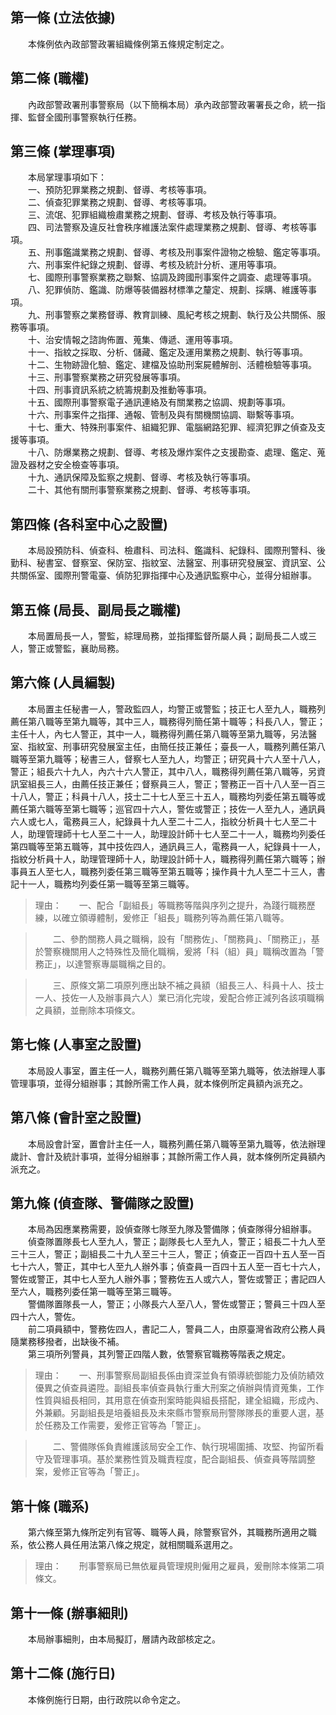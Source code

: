 第一條 (立法依據)
-----------------
　　本條例依內政部警政署組織條例第五條規定制定之。  


第二條 (職權)
-------------
　　內政部警政署刑事警察局（以下簡稱本局）承內政部警政署署長之命，統一指揮、監督全國刑事警察執行任務。  


第三條 (掌理事項)
-----------------
　　本局掌理事項如下：  
　　一、預防犯罪業務之規劃、督導、考核等事項。  
　　二、偵查犯罪業務之規劃、督導、考核等事項。  
　　三、流氓、犯罪組織檢肅業務之規劃、督導、考核及執行等事項。  
　　四、司法警察及違反社會秩序維護法案件處理業務之規劃、督導、考核等事項。  
　　五、刑事鑑識業務之規劃、督導、考核及刑事案件證物之檢驗、鑑定等事項。  
　　六、刑事案件紀錄之規劃、督導、考核及統計分析、運用等事項。  
　　七、國際刑事警察業務之聯繫、協調及跨國刑事案件之調查、處理等事項。  
　　八、犯罪偵防、鑑識、防爆等裝備器材標準之釐定、規劃、採購、維護等事項。  
　　九、刑事警察之業務督導、教育訓練、風紀考核之規劃、執行及公共關係、服務等事項。  
　　十、治安情報之諮詢佈置、蒐集、傳遞、運用等事項。  
　　十一、指紋之採取、分析、儲藏、鑑定及運用業務之規劃、執行等事項。  
　　十二、生物跡證化驗、鑑定、建檔及協助刑案屍體解剖、活體檢驗等事項。  
　　十三、刑事警察業務之研究發展等事項。  
　　十四、刑事資訊系統之統籌規劃及推動等事項。  
　　十五、國際刑事警察電子通訊連絡及有關業務之協調、規劃等事項。  
　　十六、刑事案件之指揮、通報、管制及與有關機關協調、聯繫等事項。  
　　十七、重大、特殊刑事案件、組織犯罪、電腦網路犯罪、經濟犯罪之偵查及支援等事項。  
　　十八、防爆業務之規劃、督導、考核及爆炸案件之支援勘查、處理、鑑定、蒐證及器材之安全檢查等事項。  
　　十九、通訊保障及監察之規劃、督導、考核及執行等事項。  
　　二十、其他有關刑事警察業務之規劃、督導、考核等事項。  


第四條 (各科室中心之設置)
-------------------------
　　本局設預防科、偵查科、檢肅科、司法科、鑑識科、紀錄科、國際刑警科、後勤科、秘書室、督察室、保防室、指紋室、法醫室、刑事研究發展室、資訊室、公共關係室、國際刑警電臺、偵防犯罪指揮中心及通訊監察中心，並得分組辦事。  


第五條 (局長、副局長之職權)
---------------------------
　　本局置局長一人，警監，綜理局務，並指揮監督所屬人員；副局長二人或三人，警正或警監，襄助局務。  


第六條 (人員編製)
-----------------
　　本局置主任秘書一人，警政監四人，均警正或警監；技正七人至九人，職務列薦任第八職等至第九職等，其中三人，職務得列簡任第十職等；科長八人，警正；主任十人，內七人警正，其中一人，職務得列薦任第八職等至第九職等，另法醫室、指紋室、刑事研究發展室主任，由簡任技正兼任；臺長一人，職務列薦任第八職等至第九職等；秘書三人，督察七人至九人，均警正；研究員十六人至十八人，警正；組長六十九人，內六十六人警正，其中八人，職務得列薦任第八職等，另資訊室組長三人，由薦任技正兼任；督察員三人，警正；警務正一百十八人至一百三十八人，警正；科員十八人，技士二十七人至三十五人，職務均列委任第五職等或薦任第六職等至第七職等；巡官四十六人，警佐或警正；技佐一人至九人，通訊員六人或七人，電務員三人，紀錄員十九人至二十二人，指紋分析員十七人至二十人，助理管理師十七人至二十一人，助理設計師十七人至二十一人，職務均列委任第四職等至第五職等，其中技佐四人，通訊員三人，電務員一人，紀錄員十一人，指紋分析員十人，助理管理師十人，助理設計師十人，職務得列薦任第六職等；辦事員五人至七人，職務列委任第三職等至第五職等；操作員十九人至二十三人，書記十一人，職務均列委任第一職等至第三職等。  
> 理由：　　一、配合「副組長」等職務等階與序列之提升，為踐行職務歷練，以確立領導體制，爰修正「組長」職務列等為薦任第八職等。

> 　　二、參酌關務人員之職稱，設有「關務佐」、「關務員」、「關務正」，基於警察機關用人之特殊性及簡化職稱，爰將「科（組）員」職稱改置為「警務正」，以達警察專屬職稱之目的。

> 　　三、原條文第二項原列應出缺不補之員額（組長三人、科員十人、技士一人、技佐一人及辦事員六人）業已消化完竣，爰配合修正減列各該項職稱之員額，並刪除本項條文。



第七條 (人事室之設置)
---------------------
　　本局設人事室，置主任一人，職務列薦任第八職等至第九職等，依法辦理人事管理事項，並得分組辦事；其餘所需工作人員，就本條例所定員額內派充之。  


第八條 (會計室之設置)
---------------------
　　本局設會計室，置會計主任一人，職務列薦任第八職等至第九職等，依法辦理歲計、會計及統計事項，並得分組辦事；其餘所需工作人員，就本條例所定員額內派充之。  


第九條 (偵查隊、警備隊之設置)
-----------------------------
　　本局為因應業務需要，設偵查隊七隊至九隊及警備隊；偵查隊得分組辦事。  
　　偵查隊置隊長七人至九人，警正；副隊長七人至九人，警正；組長二十九人至三十三人，警正；副組長二十九人至三十三人，警正；偵查正一百四十五人至一百七十六人，警正，其中七人至九人辦外事；偵查員一百四十五人至一百七十六人，警佐或警正，其中七人至九人辦外事；警務佐五人或六人，警佐或警正；書記四人至六人，職務列委任第一職等至第三職等。  
　　警備隊置隊長一人，警正；小隊長六人至八人，警佐或警正；警員三十四人至四十六人，警佐。  
　　前二項員額中，警務佐四人，書記二人，警員二人，由原臺灣省政府公務人員隨業務移撥者，出缺後不補。  
　　第三項所列警員，其列警正四階人數，依警察官職務等階表之規定。  
> 理由：　　一、刑事警察局副組長係由資深並負有領導統御能力及偵防績效優異之偵查員遴陞。副組長率偵查員執行重大刑案之偵辦與情資蒐集，工作性質與組長相同，其用意在偵查刑案時能與組長搭配，建全組織，形成內、外兼顧。另副組長是培養組長及未來縣市警察局刑警隊隊長的重要人選，基於任務及工作需要，爰修正官等為「警正」。

> 　　二、警備隊係負責維護該局安全工作、執行現場圍捕、攻堅、拘留所看守及管理事項。基於業務性質及職責程度，配合副組長、偵查員等階調整案，爰修正官等為「警正」。



第十條 (職系)
-------------
　　第六條至第九條所定列有官等、職等人員，除警察官外，其職務所適用之職系，依公務人員任用法第八條之規定，就相關職系選用之。  
> 理由：　　刑事警察局已無依雇員管理規則僱用之雇員，爰刪除本條第二項條文。



第十一條 (辦事細則)
-------------------
　　本局辦事細則，由本局擬訂，層請內政部核定之。  


第十二條 (施行日)
-----------------
　　本條例施行日期，由行政院以命令定之。
